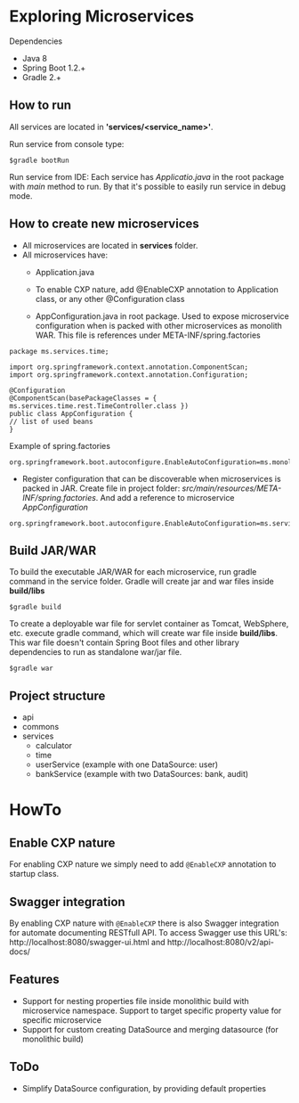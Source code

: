 # Exploring Microservices
Dependencies
- Java 8
- Spring Boot 1.2.+
- Gradle 2.+


## How to run
All services are located in **'services/<service_name>'**.

Run service from console type:

```
$gradle bootRun
```

Run service from IDE:
Each service has _Applicatio.java_ in the root package with _main_ method to run. By that it's possible to easily run service in debug mode.


## How to create new microservices
+ All microservices are located in **services** folder.
+ All microservices have:
   - Application.java
   - To enable CXP nature, add @EnableCXP annotation to Application class, or any other @Configuration class   


  - AppConfiguration.java in root package. Used to expose microservice configuration when is packed with other microservices as monolith WAR.
    This file is references under META-INF/spring.factories

```
package ms.services.time;

import org.springframework.context.annotation.ComponentScan;
import org.springframework.context.annotation.Configuration;

@Configuration
@ComponentScan(basePackageClasses = { ms.services.time.rest.TimeController.class })
public class AppConfiguration {
// list of used beans
}
```

Example of spring.factories
```
org.springframework.boot.autoconfigure.EnableAutoConfiguration=ms.monolithic.MonolithicConfiguration
```


- Register configuration that can be discoverable when microservices is packed in JAR.
Create file in project folder: _src/main/resources/META-INF/spring.factories_. 
And add a reference to microservice _AppConfiguration_

```
org.springframework.boot.autoconfigure.EnableAutoConfiguration=ms.services.time.AppConfiguration
```


## Build JAR/WAR
To build the executable JAR/WAR for each microservice, run gradle command in the service folder.
Gradle will create jar and war files inside **build/libs**
```
$gradle build
```

To create a deployable war file for servlet container as Tomcat, WebSphere, etc. execute gradle command, which will create war file inside **build/libs**. This war file doesn't contain Spring Boot files and other library dependencies to run as standalone war/jar file.
```
$gradle war
```


## Project structure
+ api
+ commons
+ services
  - calculator
  - time
  - userService (example with one DataSource: user)
  - bankService (example with two DataSources: bank, audit)


# HowTo

## Enable CXP nature
For enabling CXP nature we simply need to add ```@EnableCXP``` annotation to startup class.

## Swagger integration
By enabling CXP nature with ```@EnableCXP``` there is also Swagger integration for automate documenting RESTfull API.
To access Swagger use this URL's: http://localhost:8080/swagger-ui.html and http://localhost:8080/v2/api-docs/
 
## Features
- Support for nesting properties file inside monolithic build with microservice namespace. Support to target specific property value for specific microservice
- Support for custom creating DataSource and merging datasource (for monolithic build)

## ToDo
- Simplify DataSource configuration, by providing default properties